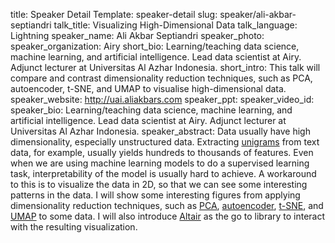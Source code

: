 title: Speaker Detail
Template: speaker-detail
slug: speaker/ali-akbar-septiandri
talk_title: Visualizing High-Dimensional Data
talk_language: Lightning
speaker_name: Ali Akbar Septiandri
speaker_photo: 
speaker_organization: Airy
short_bio: Learning/teaching data science, machine learning, and artificial intelligence. Lead data scientist at Airy. Adjunct lecturer at Universitas Al Azhar Indonesia.
short_intro: This talk will compare and contrast dimensionality reduction techniques, such as PCA, autoencoder, t-SNE, and UMAP to visualise high-dimensional data.
speaker_website: http://uai.aliakbars.com
speaker_ppt: 
speaker_video_id: 
speaker_bio: Learning/teaching data science, machine learning, and artificial intelligence. Lead data scientist at Airy. Adjunct lecturer at Universitas Al Azhar Indonesia.
speaker_abstract: Data usually have high dimensionality, especially unstructured data. Extracting [unigrams](https://en.wikipedia.org/wiki/N-gram) from text data, for example, usually yields hundreds to thousands of features. Even when we are using machine learning models to do a supervised learning task, interpretability of the model is usually hard to achieve. 
    A workaround to this is to visualize the data in 2D, so that we can see some interesting patterns in the data. I will show some interesting figures from applying dimensionality reduction techniques, such as [PCA](https://scikit-learn.org/stable/modules/generated/sklearn.decomposition.PCA.html), [autoencoder](https://blog.keras.io/building-autoencoders-in-keras.html), [t-SNE](https://distill.pub/2016/misread-tsne/), and [UMAP](https://github.com/lmcinnes/umap) to some data. I will also introduce [Altair](https://altair-viz.github.io/) as the go to library to interact with the resulting visualization.
